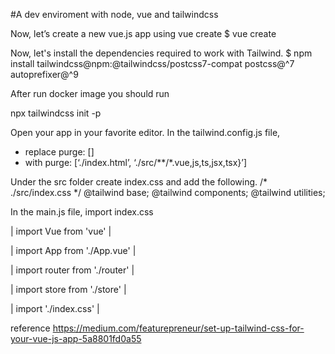 #A dev enviroment with node, vue and tailwindcss

Now, let’s create a new vue.js app using vue create <app-name>
$ vue create <app-name>

Now, let's install the dependencies required to work with Tailwind.
$ npm install tailwindcss@npm:@tailwindcss/postcss7-compat postcss@^7 autoprefixer@^9

After run docker image you should run 

npx tailwindcss init -p

Open your app in your favorite editor.
In the tailwind.config.js file,
- replace purge: []
- with purge: [‘./index.html’, ‘./src/**/*.vue,js,ts,jsx,tsx}’]

Under the src folder create index.css and add the following.
/* ./src/index.css */
@tailwind base;
@tailwind components;
@tailwind utilities;


In the main.js file, import index.css

|       import Vue from 'vue'               |
  
|       import App from './App.vue'         |
  
|       import router from './router'       |
  
|       import store from './store'         |
  
|       import './index.css'                |

reference
https://medium.com/featurepreneur/set-up-tailwind-css-for-your-vue-js-app-5a8801fd0a55
